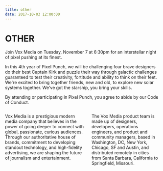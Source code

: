 ```yaml
---
title: other
date: 2017-10-03 12:00:00
---
```

# OTHER

Join Vox Media on Tuesday, November 7 at 6:30pm for an interstellar night of pixel pushing at its finest.

In this 4th year of Pixel Punch, we will be challenging four brave designers do their best Captain Kirk and puzzle their way through galactic challenges guaranteed to test their creativity, fortitude and ability to think on their feet. We're excited to bring together friends, new and old, to explore new solar systems together. We've got the starship, you bring your skills.

By attending or participating in Pixel Punch, you agree to abide by our Code of Conduct.

<div class="columns">
  <p>Vox Media is a prestigious modern media company that believes in the power of going deeper to connect with global, passionate, curious audiences. Through our authoritative house of brands, commitment to developing standout technology, and high-fidelity advertising, we are shaping the future of journalism and entertainment.</p>

  <p>The Vox Media product team is made up of designers, developers, operations engineers, and product and community managers, based in Washington, DC, New York, Chicago, SF and Austin, and distributed remotely in cities from Santa Barbara, California to Springfield, Missouri.</p>
</div>
